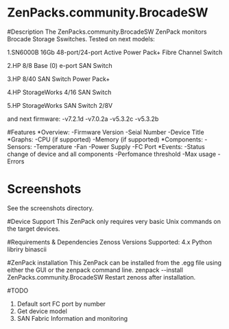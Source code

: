 # ZenPacks.community.BrocadeSW

#Description
The ZenPacks.community.BrocadeSW ZenPack monitors Brocade Storage Sswitches.
Tested on next models:

1.SN6000B 16Gb 48-port/24-port Active Power Pack+ Fibre Channel Switch

2.HP 8/8 Base (0) e-port SAN Switch

3.HP 8/40 SAN Switch Power Pack+

4.HP StorageWorks 4/16 SAN Switch

5.HP StorageWorks SAN Switch 2/8V


and next firmware:
-v7.2.1d
-v7.0.2a
-v5.3.2c
-v5.3.2b

#Features
*Overview:
    -Firmware Version
    -Seial Number
    -Device Title
*Graphs:
    -CPU (if supported)
    -Memory (if supported)
*Components:
    -Sensors:
        -Temperature
        -Fan
        -Power Supply
    -FC Port
*Events:
    -Status change of device and all components
    -Perfomance threshold
        -Max usage
        -Errors

# Screenshots
See the screenshots directory.

#Device Support
This ZenPack only requires very basic Unix commands on the target devices.

#Requirements & Dependencies
Zenoss Versions Supported: 4.x
Python libriry binascii

#ZenPack installation
This ZenPack can be installed from the .egg file using either the GUI or the zenpack command line.
zenpack --install ZenPacks.community.BrocadeSW
Restart zenoss after installation.

#TODO
1. Default sort FC port by number
2. Get device model
3. SAN Fabric Information and monitoring
